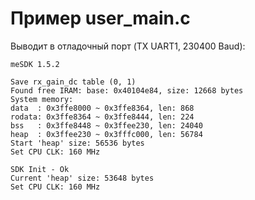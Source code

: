 # Пример user_main.c

Выводит в отладочный порт (TX UART1, 230400 Baud):
```
meSDK 1.5.2

Save rx_gain_dc table (0, 1)
Found free IRAM: base: 0x40104e84, size: 12668 bytes
System memory:
data  : 0x3ffe8000 ~ 0x3ffe8364, len: 868
rodata: 0x3ffe8364 ~ 0x3ffe8444, len: 224
bss   : 0x3ffe8448 ~ 0x3ffee230, len: 24040
heap  : 0x3ffee230 ~ 0x3fffc000, len: 56784
Start 'heap' size: 56536 bytes
Set CPU CLK: 160 MHz

SDK Init - Ok
Current 'heap' size: 53648 bytes
Set CPU CLK: 160 MHz
```